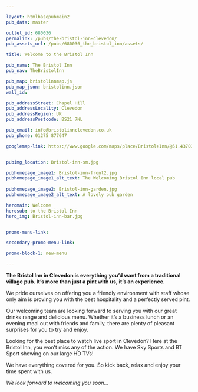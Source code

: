 ```yaml
---

layout: htmlbasepubmain2
pub_data: master

outlet_id: 680036
permalink: /pubs/the-bristol-inn-clevedon/
pub_assets_url: /pubs/680036_the_bristol_inn/assets/

title: Welcome to the Bristol Inn

pub_name: The Bristol Inn
pub_nav: TheBristolInn

pub_map: bristolinnmap.js
pub_map_json: bristolinn.json
wall_id: 

pub_addressStreet: Chapel Hill
pub_addressLocality: Clevedon
pub_addressRegion: UK
pub_addressPostcode: BS21 7NL

pub_email: info@bristolinnclevedon.co.uk
pub_phone: 01275 877647

googlemap-link: https://www.google.com/maps/place/Bristol+Inn/@51.437033,-2.851754,16z/data=!4m5!3m4!1s0x0:0x718e75e243cc992!8m2!3d51.437033!4d-2.851754?hl=en-GB


pubimg_location: Bristol-inn-sm.jpg

pubhomepage_image1: Bristol-inn-front2.jpg
pubhomepage_image1_alt_text: The Welcoming Bristol Inn local pub
 
pubhomepage_image2: Bristol-inn-garden.jpg
pubhomepage_image2_alt_text: A lovely pub garden

heromain: Welcome
herosub: to the Bristol Inn
hero_img: Bristol-inn-bar.jpg


promo-menu-link:

secondary-promo-menu-link:

promo-block-1: new-menu

---
```


**The Bristol Inn in Clevedon is everything you’d want from a traditional village pub. It’s more than just a pint with us, it’s an experience.**

We pride ourselves on offering you a friendly environment with staff whose only aim is proving you with the best hospitality and a perfectly served pint.

Our welcoming team are looking forward to serving you with our great drinks range and delicious menu. Whether it’s a business lunch or an evening meal out with friends and family, there are plenty of pleasant surprises for you to try and enjoy.

Looking for the best place to watch live sport in Clevedon? Here at the Bristol Inn, you won’t miss any of the action. We have Sky Sports and BT Sport showing on our large HD TVs! 

We have everything covered for you. So kick back, relax and enjoy your time spent with us.

*We look forward to welcoming you soon…*
